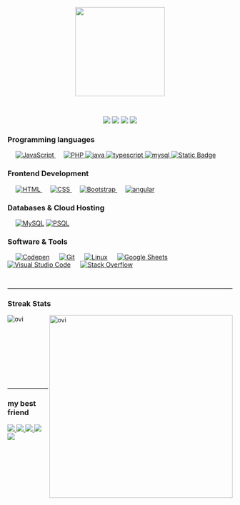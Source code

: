 

<!--
**alliano/alliano** is a ✨ _special_ ✨ repository because its `README.md` (this file) appears on your GitHub profile.

Here are some ideas to get you started:

- 🔭 I’m currently working on ...
- 🌱 I’m currently learning ...
- 👯 I’m looking to collaborate on ...
- 🤔 I’m looking for help with ...
- 💬 Ask me about ...
- 📫 How to reach me: ...
- 😄 Pronouns: ...
- ⚡ Fun fact: ...
-->

<p align="center">
  <img src="https://assets.gocoderz.xyz/site/wp-content/uploads/2017/02/shutterstock_239157115-460x320.jpg" height="200"/>
</p>
<br>
 <p align="center">
<img src="https://img.shields.io/badge/age-19-orange" />
  <img src="https://img.shields.io/badge/foccuss-software%20engginer-brightgreen" />
  <img src="https://img.shields.io/badge/lives-indonesia-red" />
  <img src="https://img.shields.io/badge/langguage-indonesian%20%26%20English-blue" />
</p>

### Programming languages

<p align="left"> 
  &emsp;
  <a href="https://developer.mozilla.org/en-US/docs/Web/JavaScript" target="_blank"> 
     <img alt="JavaScript" src="https://img.shields.io/badge/JavaScript%20-%23F7DF1E.svg?logo=javascript&logoColor=black">
   </a>
  &emsp;
  <a href="https://www.php.net/">
    <img alt="PHP" src="https://img.shields.io/badge/PHP-%23777BB4.svg?logo=php&logoColor=white"/>
  </a>
  <a href = "https://docs.oracle.com/en/java/">
    <img alt="java" src="https://img.shields.io/badge/-java-brightgreen">
  </a>
  <a href = "https://www.typescriptlang.org/">
    <img alt="typescript" src="https://img.shields.io/badge/-typescript-blue">
  </a>
  <a href="https://dev.mysql.com/doc/">
    <img alt="mysql" src="https://img.shields.io/badge/-mysql-red">
  </a>
  <a href="https://soliditylang.org/">
    <img alt="Static Badge" src="https://img.shields.io/badge/solidity-blue">
  </a>
</p>

### Frontend Development
<p align="left"> 
  &emsp; 
  <a href="https://www.w3.org/html/" target="_blank"> 
   <img alt="HTML" src="https://img.shields.io/badge/HTML5%20-%23E34F26.svg?logo=html5&logoColor=white">
  </a>   
  &emsp;
  <a href="https://www.w3schools.com/css/" target="_blank">
    <img alt="CSS" src="https://img.shields.io/badge/CSS%20-%231572B6.svg?logo=css3&logoColor=white">
  </a> 
   &emsp;
  <a href="https://getbootstrap.com" target="_blank"> 
    <img alt="Bootstrap" src="https://img.shields.io/badge/Bootstrap-%23563D7C.svg?style=flat&logo=bootstrap&logoColor=white"/>
  </a>
  &emsp;
  <a href="https://angular.io/docs" target="_blank"> 
    <img alt="angular" src="https://img.shields.io/badge/-anggular-red"/>
  </a>
</p>

### Databases & Cloud Hosting
<p align="left">
  &emsp;
    <a href="https://www.mysql.com/"><img alt="MySQL" src="https://img.shields.io/badge/database-Mysql-red"></a>
    <a href="https://www.postgresql.org/"><img alt="PSQL" src="https://img.shields.io/badge/database-PostgreSql-blue"></a>
  &emsp;

 ### Software & Tools
<p>
  &emsp;
    <a href="#"><img alt="Codepen" src="https://img.shields.io/badge/Codepen-000000.svg?logo=codepen&logoColor=white"></a>
  &emsp;
    <a href="#"><img alt="Git" src="https://img.shields.io/badge/Git%20-%23F05033.svg?logo=git&logoColor=white"></a>
  &emsp;
    <a href="#"><img alt="Linux" src="https://img.shields.io/badge/Linux-FCC624?style=flat&logo=linux&logoColor=black"></a>
  &emsp;
    <a href="#"><img alt="Google Sheets" src="https://img.shields.io/badge/Google%20Sheets%20-%2334A853.svg?logo=google%20sheets&logoColor=white"></a>
  &emsp;
    <a href="#"><img alt="Visual Studio Code" src="https://img.shields.io/badge/Visual%20Studio%20Code-0078d7.svg?logo=visual-studio-code&logoColor=white"></a>
  &emsp;
    <a href="#"><img alt="Stack Overflow" src="https://img.shields.io/badge/-Stack%20Overflow-FE7A16?logo=stack-overflow&logoColor=white"></a>
  &emsp;
</p>

<br/>

  <hr>

### Streak Stats
<p><img align="left" src="https://github-readme-stats.vercel.app/api/top-langs?username=alliano&show_icons=true&locale=en&layout=compact&theme=chartreuse-dark" alt="ovi" /></p>
<p>&nbsp;<img align="right" src="https://github-readme-stats.vercel.app/api?username=alliano&show_icons=true&locale=en&theme=chartreuse-dark" alt="ovi" width="410" /></p>
<br><br><br><br><br><br><br>
<hr>

### my best friend
<p>
  <b><a href="https://github.com/aryawpratama"><img src="https://img.shields.io/badge/-Arya%20wahyu%20pratama-blue"></b>
  <b><a href="https://github.com/daberpro"><img src="https://img.shields.io/badge/-Daber-yellow"></b>
  <b><a href="https://github.com/irdaislakhuafa"><img src="https://img.shields.io/badge/-Irda%20islaku%20afa-brown"></b>
  <b><a href="https://github.com/albantanie"><img src="https://img.shields.io/badge/-Faiz-green"></b>
  <b><a href="https://github.com/query-gani"><img src="https://img.shields.io/badge/-Gani-red"></b>
</p>


